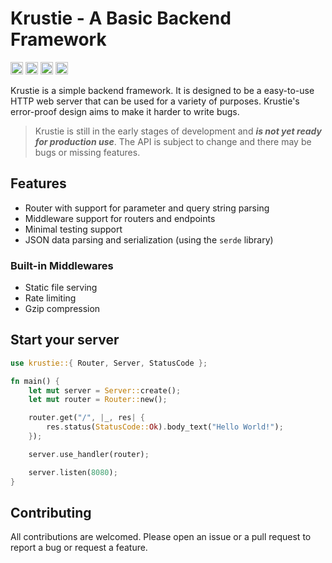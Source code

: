 # Krustie - A Basic Backend Framework

[<img alt="github" src="https://img.shields.io/badge/github-krustie-8da0cb?style=for-the-badge&labelColor=555555&logo=github" height="20">](https://github.com/emrecancorapci/krustie)
[<img alt="crates.io" src="https://img.shields.io/crates/v/krustie.svg?style=for-the-badge&color=fc8d62&logo=rust" height="20">](https://crates.io/crates/krustie)
[<img alt="docs.rs" src="https://img.shields.io/badge/docs.rs-krustie-66c2a5?style=for-the-badge&labelColor=555555&logo=docs.rs" height="20">](https://docs.rs/krustie)
[<img alt="build status" src="https://img.shields.io/github/actions/workflow/status/emrecancorapci/krustie/rust.yml?branch=main&style=for-the-badge" height="20">](https://github.com/emrecancorapci/krustie/actions?query=branch%3main)

Krustie is a simple backend framework. It is designed to be a easy-to-use HTTP web server that can be used for a variety of purposes. Krustie's error-proof design aims to make it harder to write bugs.

> Krustie is still in the early stages of development and ***is not yet ready for production use***. The API is subject to change and there may be bugs or missing features.

## Features

- Router with support for parameter and query string parsing
- Middleware support for routers and endpoints
- Minimal testing support
- JSON data parsing and serialization (using the `serde` library)

### Built-in Middlewares

- Static file serving
- Rate limiting
- Gzip compression

## Start your server

```rust
use krustie::{ Router, Server, StatusCode };

fn main() {
    let mut server = Server::create();
    let mut router = Router::new();

    router.get("/", |_, res| {
        res.status(StatusCode::Ok).body_text("Hello World!");
    });

    server.use_handler(router);

    server.listen(8080);
}
```

## Contributing

All contributions are welcomed. Please open an issue or a pull request to report a bug or request a feature.
